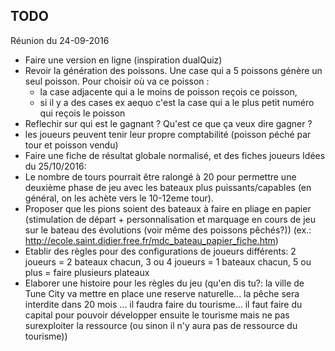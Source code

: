 ## TODO
Réunion du 24-09-2016
  * Faire une version en ligne (inspiration dualQuiz)
  * Revoir la génération des poissons. Une case qui a 5 poissons génère un seul poisson. Pour choisir où va ce poisson :
    * la case adjacente qui a le moins de poisson reçois ce poisson,
    * si il y a des cases ex aequo c'est la case qui a le plus petit numéro qui reçois le poisson
  * Reflechir sur qui est le gagnant ? Qu'est ce que ça veux dire gagner ?
  * les joueurs peuvent tenir leur propre comptabilité (poisson péché par tour et poisson vendu)
  * Faire une fiche de résultat globale normalisé, et des fiches joueurs
Idées du 25/10/2016:
 * Le nombre de tours pourrait être ralongé à 20 pour permettre une deuxième phase de jeu avec les bateaux plus puissants/capables (en général, on les achète vers le 10-12eme tour).
 * Proposer que les pions soient des bateaux à faire en pliage en papier (stimulation de départ + personnalisation et marquage en cours de jeu sur le bateau des évolutions (voir même des poissons pêchés?)) (ex.: http://ecole.saint.didier.free.fr/mdc_bateau_papier_fiche.htm)
 * Etablir des règles pour des configurations de joueurs différents: 2 joueurs = 2 bateaux chacun, 3 ou 4 joueurs = 1 bateaux chacun, 5 ou plus = faire plusieurs plateaux
 * Elaborer une histoire pour les règles du jeu (qu'en dis tu?: la ville de Tune City va mettre en place une reserve naturelle... la pêche sera interdite dans 20 mois ... il faudra faire du tourisme...  il faut faire du capital pour pouvoir développer ensuite le tourisme mais ne pas surexploiter la ressource (ou sinon il n'y aura pas de ressource du tourisme))
